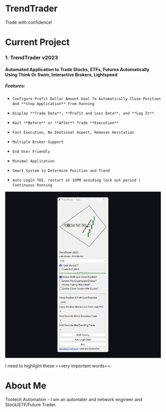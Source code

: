 # TrendTrader

Trade with confidence!


# Current Project

### 1. TrendTrader v2023
#### Automated Application to Trade Stocks, ETFs, Futures Automatically Using Think Or Swim, Interactive Brokers, Lightspeed
##### Features:
*     Configure Profit Dollar Amount Goal To Automatically Close Position And **Stop Application** From Running
*     Display **Trade Data**, **Profit and Loss Data**, and **Log It**
*     Wait **Before** or **After** Trade **Execution**
*     Fast Execution, No Emotional Aspect, Removes Hesitation
*     Multiple Broker Support
*     End User Friendly
*     Minimal Application
*     Smart System to Determine Position and Trend
*     Auto Login TOS, restart at 10PM avoiding lock out period | Continuous Running
     
![alt text](https://raw.githubusercontent.com/tootechautomation/TrendTrader/main/Images/App1.png?token=GHSAT0AAAAAACDDRDSRYYSAAG5LES2TUR2EZDPUOUA)


I need to highlight these ==very important words==.
 
# About Me
 Tootech Automation - I am an automater and network engineer and Stock/ETF/Future Trader.
 
